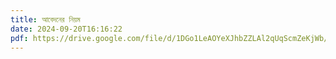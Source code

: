```yaml
---
title: আবেদনের নিয়ম
date: 2024-09-20T16:16:22
pdf: https://drive.google.com/file/d/1DGo1LeAOYeXJhbZZLAl2qUqScmZeKjWb/view?usp=sharing
---
```

